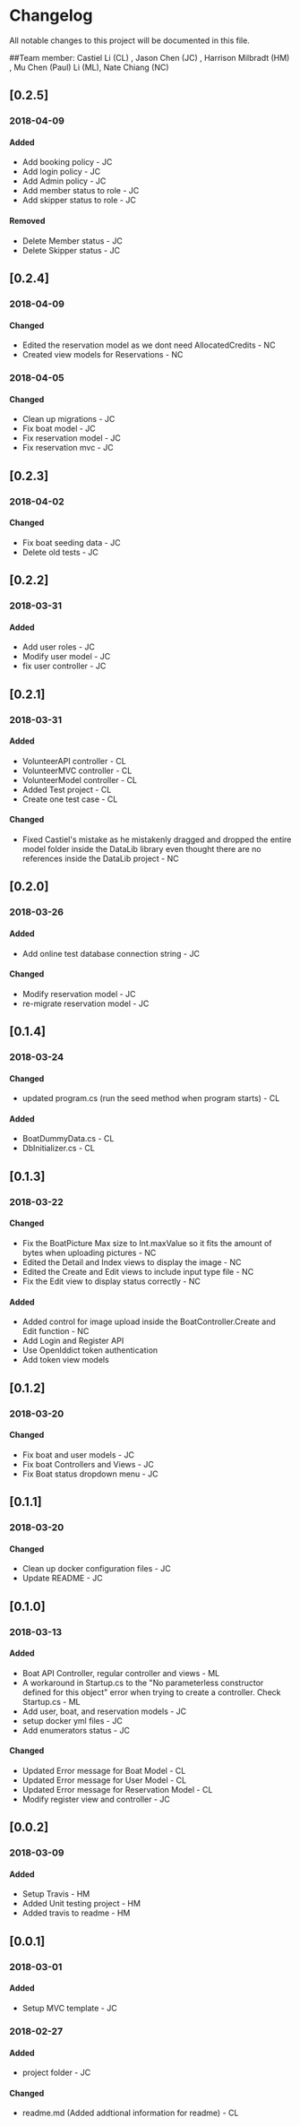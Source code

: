 # Changelog
All notable changes to this project will be documented in this file.

##Team member: Castiel Li (CL) , Jason Chen (JC) , Harrison Milbradt (HM) , Mu Chen (Paul) Li (ML), Nate Chiang (NC)

## [0.2.5]
### 2018-04-09
#### Added
* Add booking policy - JC
* Add login policy - JC
* Add Admin policy - JC
* Add member status to role - JC
* Add skipper status to role - JC

#### Removed
* Delete Member status - JC
* Delete Skipper status - JC

## [0.2.4]
### 2018-04-09
#### Changed
* Edited the reservation model as we dont need AllocatedCredits - NC
* Created view models for Reservations - NC

### 2018-04-05
#### Changed
* Clean up migrations - JC
* Fix boat model - JC
* Fix reservation model - JC
* Fix reservation mvc - JC

## [0.2.3]
### 2018-04-02
#### Changed
* Fix boat seeding data - JC
* Delete old tests - JC

## [0.2.2]
### 2018-03-31
#### Added
* Add user roles - JC
* Modify user model - JC
* fix user controller - JC

## [0.2.1]
### 2018-03-31
#### Added
* VolunteerAPI controller - CL
* VolunteerMVC controller - CL
* VolunteerModel controller - CL
* Added Test project - CL     
* Create one test case - CL

#### Changed
* Fixed Castiel's mistake as he mistakenly dragged and dropped the entire model folder inside the DataLib library even thought there are no references inside the DataLib project - NC

## [0.2.0]
### 2018-03-26
#### Added
* Add online test database connection string - JC

#### Changed
* Modify reservation model - JC
* re-migrate reservation model - JC

## [0.1.4]
### 2018-03-24
#### Changed
* updated program.cs (run the seed method when program starts) - CL
#### Added
* BoatDummyData.cs - CL
* DbInitializer.cs - CL

## [0.1.3]
### 2018-03-22
#### Changed
* Fix the BoatPicture Max size to Int.maxValue so it fits the amount of bytes when uploading pictures - NC
* Edited the Detail and Index views to display the image - NC
* Edited the Create and Edit views to include input type file - NC
* Fix the Edit view to display status correctly - NC
#### Added
* Added control for image upload inside the BoatController.Create and Edit function - NC
* Add Login and Register API
* Use OpenIddict token authentication
* Add token view models

## [0.1.2]
### 2018-03-20
#### Changed
* Fix boat and user models - JC
* Fix boat Controllers and Views - JC
* Fix Boat status dropdown menu - JC

## [0.1.1]
### 2018-03-20
#### Changed
* Clean up docker configuration files - JC
* Update README - JC

## [0.1.0]
### 2018-03-13
#### Added
* Boat API Controller, regular controller and views - ML
* A workaround in Startup.cs to the "No parameterless constructor defined for this object" error when trying to create a controller. Check Startup.cs - ML
* Add user, boat, and reservation models - JC
* setup docker yml files - JC
* Add enumerators status - JC

#### Changed
* Updated Error message for Boat Model - CL
* Updated Error message for User Model - CL
* Updated Error message for Reservation Model - CL
* Modify register view and controller - JC

## [0.0.2]
### 2018-03-09
#### Added
* Setup Travis - HM
* Added Unit testing project - HM
* Added travis to readme - HM

## [0.0.1]
### 2018-03-01
#### Added
* Setup MVC template - JC

### 2018-02-27
#### Added
* project folder - JC

#### Changed
* readme.md (Added addtional information for readme) - CL
